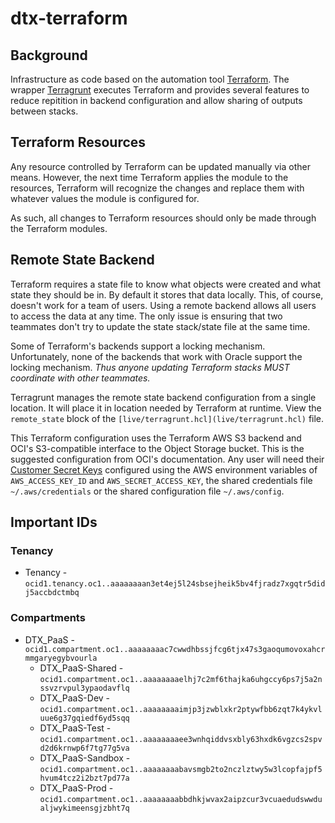 # dtx-terraform

## Background

Infrastructure as code based on the automation tool [Terraform](https://www.terraform.io/). The wrapper [Terragrunt](https://terragrunt.gruntwork.io/) executes Terraform and provides several features to reduce repitition in backend configuration and allow sharing of outputs between stacks.

## Terraform Resources

Any resource controlled by Terraform can be updated manually via other means. However, the next time Terraform applies the module to the resources, Terraform will recognize the changes and replace them with whatever values the module is configured for.

As such, all changes to Terraform resources should only be made through the Terraform modules.

## Remote State Backend

Terraform requires a state file to know what objects were created and what state they should be in. By default it stores that data locally. This, of course, doesn't work for a team of users. Using a remote backend allows all users to access the data at any time. The only issue is ensuring that two teammates don't try to update the state stack/state file at the same time.

Some of Terraform's backends support a locking mechanism. Unfortunately, none of the backends that work with Oracle support the locking mechanism. *Thus anyone updating Terraform stacks MUST coordinate with other teammates.*

Terragrunt manages the remote state backend configuration from a single location. It will place it in location needed by Terraform at runtime. View the `remote_state` block of the `[live/terragrunt.hcl](live/terragrunt.hcl)` file.

This Terraform configuration uses the Terraform AWS S3 backend and OCI's S3-compatible interface to the Object Storage bucket. This is the suggested configuration from OCI's documentation. Any user will need their [Customer Secret Keys](https://docs.oracle.com/en-us/iaas/Content/Identity/Tasks/managingcredentials.htm#Working2) configured using the AWS environment variables of `AWS_ACCESS_KEY_ID` and `AWS_SECRET_ACCESS_KEY`, the shared credentials file `~/.aws/credentials` or the shared configuration file `~/.aws/config`.

## Important IDs

### Tenancy

* Tenancy - `ocid1.tenancy.oc1..aaaaaaaan3et4ej5l24sbsejheik5bv4fjradz7xgqtr5didj5accbdctmbq`

### Compartments

* DTX_PaaS - `ocid1.compartment.oc1..aaaaaaaac7cwwdhbssjfcg6tjx47s3gaoqumovoxahcrmmgaryegybvourla`
  * DTX_PaaS-Shared - `ocid1.compartment.oc1..aaaaaaaaelhj7c2mf6thajka6uhgccy6ps7j5a2nssvzrvpul3ypaodavflq`
  * DTX_PaaS-Dev - `ocid1.compartment.oc1..aaaaaaaaimjp3jzwblxkr2ptywfbb6zqt7k4ykvluue6g37gqiedf6yd5sqq`
  * DTX_PaaS-Test - `ocid1.compartment.oc1..aaaaaaaaee3wnhqiddvsxbly63hxdk6vgzcs2spvd2d6krnwp6f7tg77g5va`
  * DTX_PaaS-Sandbox - `ocid1.compartment.oc1..aaaaaaaabavsmgb2to2nczlztwy5w3lcopfajpf5hvum4tcz2i2bzt7pd77a`
  * DTX_PaaS-Prod - `ocid1.compartment.oc1..aaaaaaaabbdhkjwvax2aipzcur3vcuaedudswwdualjwykimeensgjzbht7q`
